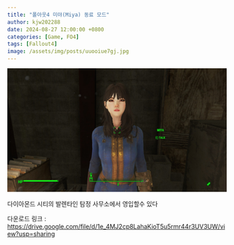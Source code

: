 ```yaml
---
title: "폴아웃4 미야(Miya) 동료 모드"
author: kjw202288
date: 2024-08-27 12:00:00 +0800
categories: [Game, FO4]
tags: [Fallout4]
image: /assets/img/posts/uuooiue7gj.jpg
---
```


<img src="/assets/img/posts/uuooiue7gj.jpg">

다이아몬드 시티의 발렌타인 탐정 사무소에서 영입할수 있다

다운로드 링크 : <https://drive.google.com/file/d/1e_4MJ2cp8LahaKioT5u5rmr44r3UV3UW/view?usp=sharing>

<model-viewer id="model-ex" src="{{ 'assets/cg/Miya.glb' | relative_url }}" alt="model sample" camera-controls></model-viewer>

<style>
model-viewer {
  width: 300px;
  height: 400px;
}
</style>